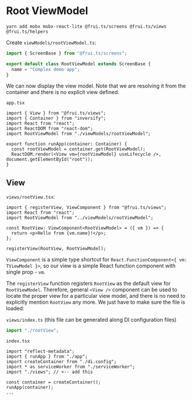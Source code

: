 # Root ViewModel

    yarn add mobx mobx-react-lite @frui.ts/screens @frui.ts/views @frui.ts/helpers

Create `viewModels/rootViewModel.ts`:

```ts
import { ScreenBase } from "@frui.ts/screens";

export default class RootViewModel extends ScreenBase {
  name = "Complex demo app";
}
```

We can now display the view model. Note that we are resolving it from the container and there is no explicit view defined.

`app.tsx`

```tsx
import { View } from "@frui.ts/views";
import { Container } from "inversify";
import React from "react";
import ReactDOM from "react-dom";
import RootViewModel from "./viewModels/rootViewModel";

export function runApp(container: Container) {
  const rootViewModel = container.get(RootViewModel);
  ReactDOM.render(<View vm={rootViewModel} useLifecycle />, document.getElementById("root"));
}
```

## View

`views/rootView.tsx`:

```tsx
import { registerView, ViewComponent } from "@frui.ts/views";
import React from "react";
import RootViewModel from "../viewModels/rootViewModel";

const RootView: ViewComponent<RootViewModel> = ({ vm }) => {
  return <p>Hello from {vm.name}!</p>;
};

registerView(RootView, RootViewModel);
```

`ViewComponent` is a simple type shortcut for `React.FunctionComponent<{ vm: TViewModel }>`, so our view is a simple React function component with single prop - `vm`.

The `registerView` function registers `RootView` as the default view for `RootViewModel`. Therefore, general `<View />` component can be used to locate the proper view for a particular view model, and there is no need to explicitly mention `RootView` any more.
We just have to make sure the file is loaded:

`views/index.ts` (this file can be generated along DI configuration files)

```ts
import "./rootView";
```

`index.tsx`

```tsx
import "reflect-metadata";
import { runApp } from "./app";
import createContainer from "./di.config";
import * as serviceWorker from "./serviceWorker";
import "./views"; // <-- add this

const container = createContainer();
runApp(container);
...
```
